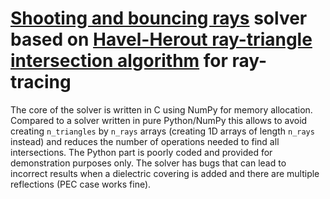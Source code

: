 # [Shooting and bouncing rays](https://en.wikipedia.org/wiki/Shooting_and_bouncing_rays) solver based on [Havel-Herout ray-triangle intersection algorithm](https://www.researchgate.net/publication/41910471_Yet_Faster_Ray-Triangle_Intersection_Using_SSE4) for ray-tracing

The core of the solver is written in C using NumPy for memory allocation. Compared to a solver written in pure Python/NumPy this allows to avoid creating `n_triangles` by `n_rays` arrays (creating  1D arrays of length `n_rays` instead) and reduces the number of operations needed to find all intersections. The Python part is poorly coded and provided for demonstration purposes only. The solver has bugs that can lead to incorrect results when a dielectric covering is added and there are multiple reflections (PEC case works fine).

